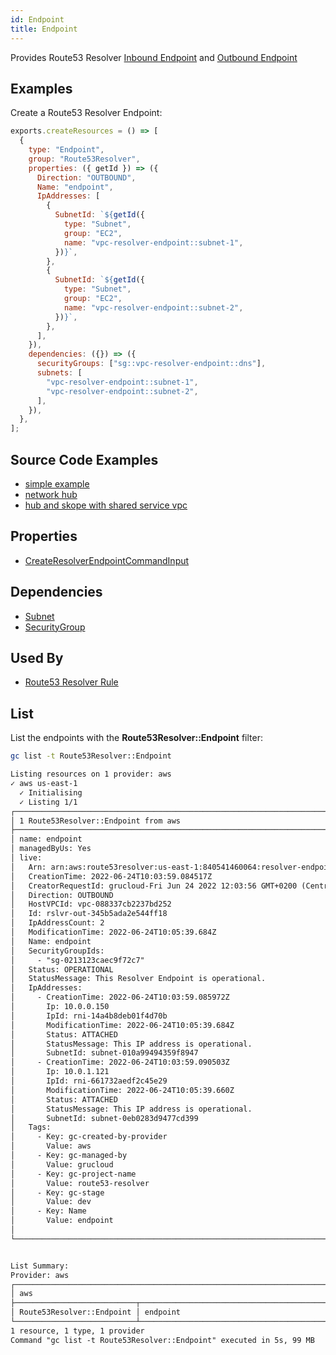 ```yaml
---
id: Endpoint
title: Endpoint
---
```


Provides Route53 Resolver [Inbound Endpoint](https://console.aws.amazon.com/route53resolver/home/inbound-endpoints) and [Outbound Endpoint](https://console.aws.amazon.com/route53resolver/home/outbound-endpoints)

## Examples

Create a Route53 Resolver Endpoint:

```js
exports.createResources = () => [
  {
    type: "Endpoint",
    group: "Route53Resolver",
    properties: ({ getId }) => ({
      Direction: "OUTBOUND",
      Name: "endpoint",
      IpAddresses: [
        {
          SubnetId: `${getId({
            type: "Subnet",
            group: "EC2",
            name: "vpc-resolver-endpoint::subnet-1",
          })}`,
        },
        {
          SubnetId: `${getId({
            type: "Subnet",
            group: "EC2",
            name: "vpc-resolver-endpoint::subnet-2",
          })}`,
        },
      ],
    }),
    dependencies: ({}) => ({
      securityGroups: ["sg::vpc-resolver-endpoint::dns"],
      subnets: [
        "vpc-resolver-endpoint::subnet-1",
        "vpc-resolver-endpoint::subnet-2",
      ],
    }),
  },
];
```

## Source Code Examples

- [simple example](https://github.com/grucloud/grucloud/blob/main/examples/aws/Route53Resolver/route53-resolver)
- [network hub](https://github.com/grucloud/grucloud/blob/main/examples/aws/aws-samples/aws-network-hub-for-terraform)
- [hub and skope with shared service vpc](https://github.com/grucloud/grucloud/blob/main/examples/aws/aws-samples/hub-and-spoke-with-shared-services-vpc-terraform)

## Properties

- [CreateResolverEndpointCommandInput](https://docs.aws.amazon.com/AWSJavaScriptSDK/v3/latest/clients/client-route53resolver/interfaces/createresolverendpointcommandinput.html)

## Dependencies

- [Subnet](../EC2/Subnet.md)
- [SecurityGroup](../EC2/SecurityGroup.md)

## Used By

- [Route53 Resolver Rule](./Rule.md)

## List

List the endpoints with the **Route53Resolver::Endpoint** filter:

```sh
gc list -t Route53Resolver::Endpoint
```

```txt
Listing resources on 1 provider: aws
✓ aws us-east-1
  ✓ Initialising
  ✓ Listing 1/1
┌──────────────────────────────────────────────────────────────────────────┐
│ 1 Route53Resolver::Endpoint from aws                                     │
├──────────────────────────────────────────────────────────────────────────┤
│ name: endpoint                                                           │
│ managedByUs: Yes                                                         │
│ live:                                                                    │
│   Arn: arn:aws:route53resolver:us-east-1:840541460064:resolver-endpoint… │
│   CreationTime: 2022-06-24T10:03:59.084517Z                              │
│   CreatorRequestId: grucloud-Fri Jun 24 2022 12:03:56 GMT+0200 (Central… │
│   Direction: OUTBOUND                                                    │
│   HostVPCId: vpc-088337cb2237bd252                                       │
│   Id: rslvr-out-345b5ada2e544ff18                                        │
│   IpAddressCount: 2                                                      │
│   ModificationTime: 2022-06-24T10:05:39.684Z                             │
│   Name: endpoint                                                         │
│   SecurityGroupIds:                                                      │
│     - "sg-0213123caec9f72c7"                                             │
│   Status: OPERATIONAL                                                    │
│   StatusMessage: This Resolver Endpoint is operational.                  │
│   IpAddresses:                                                           │
│     - CreationTime: 2022-06-24T10:03:59.085972Z                          │
│       Ip: 10.0.0.150                                                     │
│       IpId: rni-14a4b8deb01f4d70b                                        │
│       ModificationTime: 2022-06-24T10:05:39.684Z                         │
│       Status: ATTACHED                                                   │
│       StatusMessage: This IP address is operational.                     │
│       SubnetId: subnet-010a99494359f8947                                 │
│     - CreationTime: 2022-06-24T10:03:59.090503Z                          │
│       Ip: 10.0.1.121                                                     │
│       IpId: rni-661732aedf2c45e29                                        │
│       ModificationTime: 2022-06-24T10:05:39.660Z                         │
│       Status: ATTACHED                                                   │
│       StatusMessage: This IP address is operational.                     │
│       SubnetId: subnet-0eb0283d9477cd399                                 │
│   Tags:                                                                  │
│     - Key: gc-created-by-provider                                        │
│       Value: aws                                                         │
│     - Key: gc-managed-by                                                 │
│       Value: grucloud                                                    │
│     - Key: gc-project-name                                               │
│       Value: route53-resolver                                            │
│     - Key: gc-stage                                                      │
│       Value: dev                                                         │
│     - Key: Name                                                          │
│       Value: endpoint                                                    │
│                                                                          │
└──────────────────────────────────────────────────────────────────────────┘


List Summary:
Provider: aws
┌─────────────────────────────────────────────────────────────────────────┐
│ aws                                                                     │
├───────────────────────────┬─────────────────────────────────────────────┤
│ Route53Resolver::Endpoint │ endpoint                                    │
└───────────────────────────┴─────────────────────────────────────────────┘
1 resource, 1 type, 1 provider
Command "gc list -t Route53Resolver::Endpoint" executed in 5s, 99 MB
```
